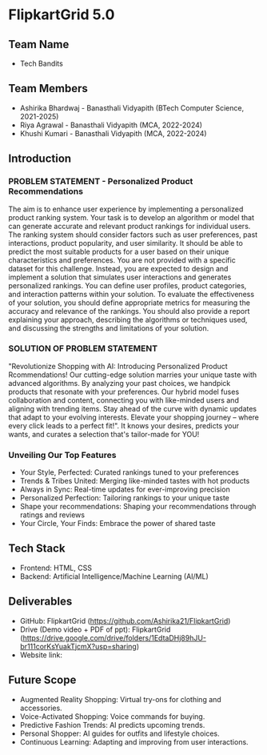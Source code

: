 # FlipkartGrid 5.0

## Team Name
- Tech Bandits

## Team Members
- Ashirika Bhardwaj - Banasthali Vidyapith (BTech Computer Science, 2021-2025)
- Riya Agrawal - Banasthali Vidyapith (MCA, 2022-2024)
- Khushi Kumari - Banasthali Vidyapith (MCA, 2022-2024)
  
## Introduction 
 
### PROBLEM STATEMENT - Personalized Product Recommendations
The aim is to enhance user experience by implementing a personalized product ranking system.
Your task is to develop an algorithm or model that can generate accurate and relevant product
rankings for individual users. The ranking system should consider factors such as user
preferences, past interactions, product popularity, and user similarity. It should be able to predict
the most suitable products for a user based on their unique characteristics and preferences.
You are not provided with a specific dataset for this challenge. Instead, you are expected to
design and implement a solution that simulates user interactions and generates personalized
rankings. You can define user profiles, product categories, and interaction patterns within your
solution.
To evaluate the effectiveness of your solution, you should define appropriate metrics for
measuring the accuracy and relevance of the rankings. You should also provide a report
explaining your approach, describing the algorithms or techniques used, and discussing the
strengths and limitations of your solution.

### SOLUTION OF PROBLEM STATEMENT
"Revolutionize Shopping with AI: Introducing Personalized Product Rcommendations! Our cutting-edge solution marries your unique taste with advanced algorithms. By analyzing your past choices, we handpick products that resonate with your preferences. Our hybrid model fuses collaboration and content, connecting you with like-minded users and aligning with trending items. Stay ahead of the curve with dynamic updates that adapt to your evolving interests. Elevate your shopping journey – where every click leads to a perfect fit!". It knows your desires, predicts your wants, and curates a selection that's tailor-made for YOU! 

### Unveiling Our Top Features 
- Your Style, Perfected: Curated rankings tuned to your preferences
- Trends & Tribes United: Merging like-minded tastes with hot products
- Always in Sync: Real-time updates for ever-improving precision
- Personalized Perfection: Tailoring rankings to your unique taste
- Shape your recommendations: Shaping your recommendations through ratings and reviews
- Your Circle, Your Finds: Embrace the power of shared taste

## Tech Stack
- Frontend: HTML, CSS
- Backend: Artificial Intelligence/Machine Learning (AI/ML)


## Deliverables
- GitHub: FlipkartGrid (https://github.com/Ashirika21/FlipkartGrid)
- Drive (Demo video + PDF of ppt): FlipkartGrid (https://drive.google.com/drive/folders/1EdtaDHj89hJU-br111corKsYuakTjcmX?usp=sharing)
- Website link: 

## Future Scope
- Augmented Reality Shopping: Virtual try-ons for clothing and accessories.
- Voice-Activated Shopping: Voice commands for buying.
- Predictive Fashion Trends: AI predicts upcoming trends.
- Personal Shopper: AI guides for outfits and lifestyle choices.
- Continuous Learning: Adapting and improving from user interactions.

